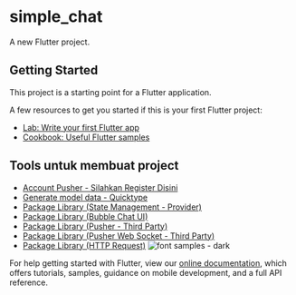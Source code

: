 # simple_chat

A new Flutter project.

## Getting Started

This project is a starting point for a Flutter application.

A few resources to get you started if this is your first Flutter project:

- [Lab: Write your first Flutter app](https://flutter.dev/docs/get-started/codelab)
- [Cookbook: Useful Flutter samples](https://flutter.dev/docs/cookbook)

## Tools untuk membuat project 
- [Account Pusher - Silahkan Register Disini](https://dashboard.pusher.com/accounts/sign_in)
- [Generate model data - Quicktype](https://app.quicktype.io/)
- [Package Library (State Management - Provider)](https://pub.dev/packages/provider)
- [Package Library (Bubble Chat UI)](https://pub.dev/packages/flutter_chat_bubble)
- [Package Library (Pusher - Third Party)](https://pub.dev/packages/pusher)
- [Package Library (Pusher Web Socket - Third Party)](https://pub.dev/packages/pusher_websocket_flutter)
- [Package Library (HTTP Request)](https://pub.dev/packages/http)
![font samples - dark](https://github.com/altercation/solarized/raw/master/img/solarized-fontsamples-dark.png)

 
For help getting started with Flutter, view our
[online documentation](https://flutter.dev/docs), which offers tutorials,
samples, guidance on mobile development, and a full API reference.
